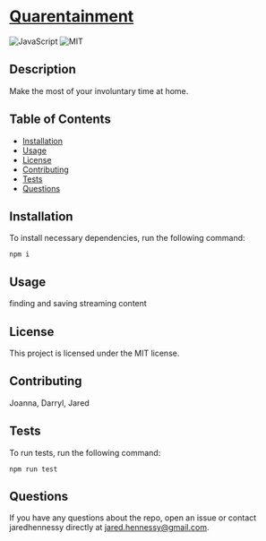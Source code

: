 # [Quarentainment](https://github.com/jaredhennessy/Quarentainment)
![JavaScript](https://img.shields.io/static/v1?label=made%20with&message=JavaScript&color=informational)  ![MIT](https://img.shields.io/static/v1?label=license&message=MIT&color=brightgreen)

## Description
Make the most of your involuntary time at home.
## Table of Contents
- [Installation](#installation)
- [Usage](#usage)
- [License](#license)
- [Contributing](#contributing)
- [Tests](#tests)
- [Questions](#questions)
## Installation
To install necessary dependencies, run the following command:
```
npm i
```
## Usage
finding and saving streaming content
## License
This project is licensed under the MIT license.
## Contributing
Joanna, Darryl, Jared​
## Tests
To run tests, run the following command:
```
npm run test
```
## Questions
If you have any questions about the repo, open an issue or contact jaredhennessy directly at [jared.hennessy@gmail.com](jared.hennessy@gmail.com).